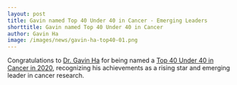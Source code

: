 ```yaml
---
layout: post
title: Gavin named Top 40 Under 40 in Cancer - Emerging Leaders   
shorttitle: Gavin named Top 40 Under 40 in Cancer 
author: Gavin Ha
image: /images/news/gavin-ha-top40-01.png
---
```


Congratulations to [Dr. Gavin Ha](/people/Gavin-Ha/) for being named a [Top 40 Under 40 in Cancer in 2020](https://www.40under40incancer.com/), recognizing his achievements as a rising star and emerging leader in cancer research.
